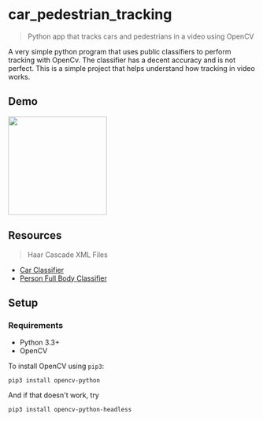 # car_pedestrian_tracking
> Python app that tracks cars and pedestrians in a video using OpenCV

A very simple python program that uses public classifiers to perform tracking with OpenCv.
The classifier has a decent accuracy and is not perfect. This is a simple project that helps understand how tracking in video works.

## Demo

<img src="demo.gif?raw=true" width="200px">

## Resources 

> Haar Cascade XML Files

- [Car Classifier](https://www.youtube.com/redirect?v=zg9X6ASj3Q0&event=video_description&q=https%3A%2F%2Fraw.githubusercontent.com%2Fandrewssobral%2Fvehicle_detection_haarcascades%2Fmaster%2Fcars.xml&redir_token=QUFFLUhqbWhTVmNNY25MdkVtaEhOT01Mdjgtd1N2b1NDZ3xBQ3Jtc0tuczgyVWl5UFJGYTllX2oxRDdEUXhjSmhWZFlxLVU1NTNKYVhRWklsLWl5Yi1NSHdhX2FPZzJSZFRldHF4c0tzelMtdjhKY1pCcUlya0RZVEIxMFJCREZaMmZhemVtcU83aXY4c2xCYUcyVVlfY1ZlYw%3D%3D)
- [Person Full Body Classifier](https://www.youtube.com/redirect?v=zg9X6ASj3Q0&event=video_description&q=https%3A%2F%2Fraw.githubusercontent.com%2Fopencv%2Fopencv%2Fmaster%2Fdata%2Fhaarcascades%2Fhaarcascade_fullbody.xml&redir_token=QUFFLUhqbExuTDJtcy00aEI5TlY5LWZUYV9yX0RxbmlCZ3xBQ3Jtc0ttdE0yU2pWM2Y4ZVZsZExMMzk5NUg5WkJ0WVRiVHVmTEZDS1VxbU1takJROVRKczcxZTdianJMcmVzUHJfVUtXNmxyNG5VR2VpdHBNdHo5S0dQTW1QN2xZaGIxTkJJUFgzaVNtejN4b0hSWFBCU05pcw%3D%3D)

## Setup

### Requirements

  * Python 3.3+
  * OpenCV

To install OpenCV using `pip3`:

```shell
pip3 install opencv-python
```

And if that doesn't work, try
```shell
pip3 install opencv-python-headless
```